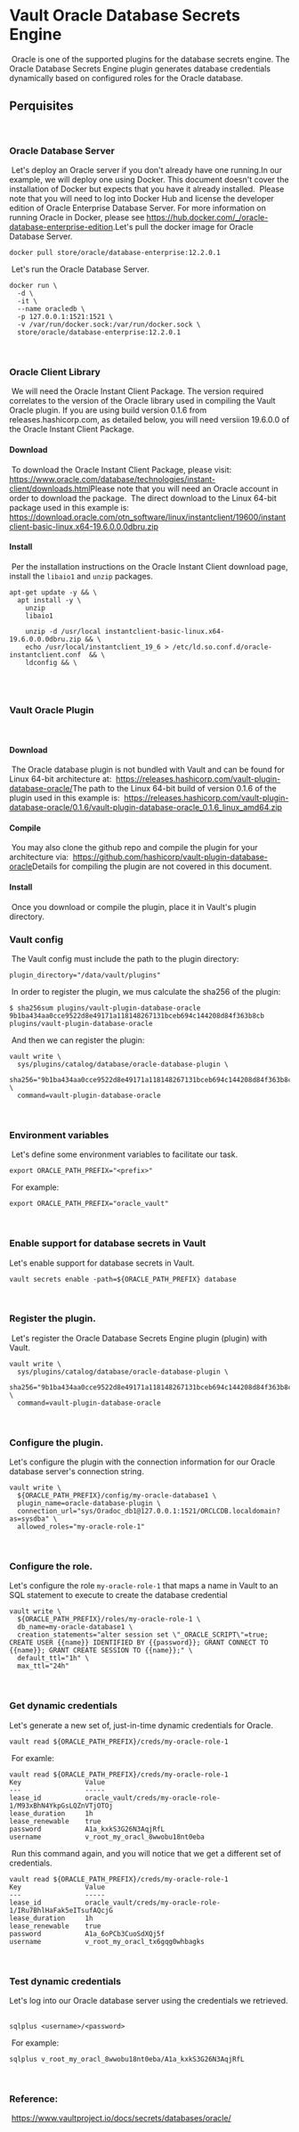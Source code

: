 # Vault Oracle Database Secrets Engine
​
Oracle is one of the supported plugins for the database secrets engine. The Oracle Database Secrets Engine plugin generates database credentials dynamically based on configured roles for the Oracle database.
​
## Perquisites
​
### Oracle Database Server
​
Let's deploy an Oracle server if you don't already have one running. 
​
In our example, we will deploy one using Docker. This document doesn't cover the installation of Docker but expects that you have it already installed.
​
Please note that you will need to log into Docker Hub and license the developer edition of Oracle Enterprise Database Server. For more information on running Oracle in Docker, please see https://hub.docker.com/_/oracle-database-enterprise-edition.
​
Let's pull the docker image for Oracle Database Server.
​
```
docker pull store/oracle/database-enterprise:12.2.0.1
```
​
Let's run the Oracle Database Server.
```
docker run \
  -d \
  -it \
  --name oracledb \
  -p 127.0.0.1:1521:1521 \
  -v /var/run/docker.sock:/var/run/docker.sock \
  store/oracle/database-enterprise:12.2.0.1
```
​
### Oracle Client Library
​
We will need the Oracle Instant Client Package. The version required correlates to the version of the Oracle library used in compiling the Vault Oracle plugin. If you are using build version 0.1.6 from releases.hashicorp.com, as detailed below, you will need versiion 19.6.0.0 of the Oracle Instant Client Package.
​
#### Download
​
To download the Oracle Instant Client Package, please visit:
​
https://www.oracle.com/database/technologies/instant-client/downloads.html
​
Please note that you will need an Oracle account in order to download the package.
​
The direct download to the Linux 64-bit package used in this example is:
​
https://download.oracle.com/otn_software/linux/instantclient/19600/instantclient-basic-linux.x64-19.6.0.0.0dbru.zip
​
#### Install
​
Per the installation instructions on the Oracle Instant Client download page, install the `libaio1` and `unzip` packages.
​
```
apt-get update -y && \
  apt install -y \
    unzip
    libaio1
​
    unzip -d /usr/local instantclient-basic-linux.x64-19.6.0.0.0dbru.zip && \
    echo /usr/local/instantclient_19_6 > /etc/ld.so.conf.d/oracle-instantclient.conf  && \
    ldconfig && \
​
```
​
### Vault Oracle Plugin
​
#### Download
​
The Oracle database plugin is not bundled with Vault and can be found for Linux 64-bit architecture at:
​
https://releases.hashicorp.com/vault-plugin-database-oracle/
​
The path to the Linux 64-bit build of version 0.1.6 of the plugin used in this example is:
​
https://releases.hashicorp.com/vault-plugin-database-oracle/0.1.6/vault-plugin-database-oracle_0.1.6_linux_amd64.zip
​
#### Compile
​
You may also clone the github repo and compile the plugin for your architecture via:
​
https://github.com/hashicorp/vault-plugin-database-oracle
​
Details for compiling the plugin are not covered in this document.
​
#### Install
​
Once you download or compile the plugin, place it in Vault's plugin directory.
​
### Vault config
​
The Vault config must include the path to the plugin directory:
​
```
plugin_directory="/data/vault/plugins"
```
​
In order to register the plugin, we mus calculate the sha256 of the plugin:
​
```
$ sha256sum plugins/vault-plugin-database-oracle
9b1ba434aa0cce9522d8e49171a118148267131bceb694c144208d84f363b8cb  plugins/vault-plugin-database-oracle
```
​
And then we can register the plugin:
```
vault write \
  sys/plugins/catalog/database/oracle-database-plugin \
  sha256="9b1ba434aa0cce9522d8e49171a118148267131bceb694c144208d84f363b8cb" \
  command=vault-plugin-database-oracle
```
​
### Environment variables
​
Let's define some environment variables to facilitate our task.
​
```
export ORACLE_PATH_PREFIX="<prefix>"
```
​
For example:
```
export ORACLE_PATH_PREFIX="oracle_vault"
```
​
### Enable support for database secrets in Vault
Let's enable support for database secrets in Vault.
​
```
vault secrets enable -path=${ORACLE_PATH_PREFIX} database
```
​
### Register the plugin.
​
Let's register the Oracle Database Secrets Engine plugin (plugin) with Vault.
```
vault write \
  sys/plugins/catalog/database/oracle-database-plugin \
  sha256="9b1ba434aa0cce9522d8e49171a118148267131bceb694c144208d84f363b8cb" \
  command=vault-plugin-database-oracle
```
​
### Configure the plugin.
Let's configure the plugin with the connection information for our Oracle database server's connection string.
```
vault write \
  ${ORACLE_PATH_PREFIX}/config/my-oracle-database1 \
  plugin_name=oracle-database-plugin \
  connection_url="sys/Oradoc_db1@127.0.0.1:1521/ORCLCDB.localdomain?as=sysdba" \
  allowed_roles="my-oracle-role-1"
```
​
### Configure the role.
Let's configure the role `my-oracle-role-1` that maps a name in Vault to an SQL statement to execute to create the database credential
```
vault write \
  ${ORACLE_PATH_PREFIX}/roles/my-oracle-role-1 \
  db_name=my-oracle-database1 \
  creation_statements="alter session set \"_ORACLE_SCRIPT\"=true;  CREATE USER {{name}} IDENTIFIED BY {{password}}; GRANT CONNECT TO {{name}}; GRANT CREATE SESSION TO {{name}};" \
  default_ttl="1h" \
  max_ttl="24h"
```
​
### Get dynamic credentials
Let's generate a new set of, just-in-time dynamic credentials for Oracle.
```
vault read ${ORACLE_PATH_PREFIX}/creds/my-oracle-role-1
```
​
For examle:
```
vault read ${ORACLE_PATH_PREFIX}/creds/my-oracle-role-1
Key                Value
---                -----
lease_id           oracle_vault/creds/my-oracle-role-1/M93xBhN4YkpGsLQZnVTjOTOj
lease_duration     1h
lease_renewable    true
password           A1a_kxkS3G26N3AqjRfL
username           v_root_my_oracl_8wwobu18nt0eba
```
​
Run this command again, and you will notice that we get a different set of credentials.
​
```
vault read ${ORACLE_PATH_PREFIX}/creds/my-oracle-role-1
Key                Value
---                -----
lease_id           oracle_vault/creds/my-oracle-role-1/IRu7BhlHaFak5eITsufAQcjG
lease_duration     1h
lease_renewable    true
password           A1a_6oPCb3CuoSdXQj5f
username           v_root_my_oracl_tx6gqg0whbagks
```
​
### Test dynamic credentials
Let's log into our Oracle database server using the credentials we retrieved.
​
```
sqlplus <username>/<password>
```
​
For example:
```
sqlplus v_root_my_oracl_8wwobu18nt0eba/A1a_kxkS3G26N3AqjRfL
```
​
### Reference:
​
https://www.vaultproject.io/docs/secrets/databases/oracle/

